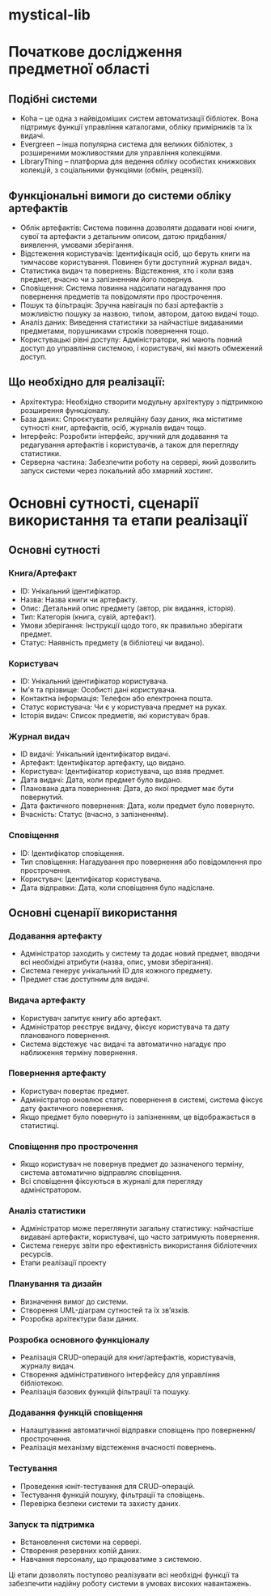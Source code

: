 # mystical-lib
# Початкове дослідження предметної області
## Подібні системи
- Koha – це одна з найвідоміших систем автоматизації бібліотек. Вона підтримує функції управління каталогами, обліку примірників та їх видачі.
- Evergreen – інша популярна система для великих бібліотек, з розширеними можливостями для управління колекціями.
- LibraryThing – платформа для ведення обліку особистих книжкових колекцій, з соціальними функціями (обмін, рецензії).

## Функціональні вимоги до системи обліку артефактів
- Облік артефактів: Система повинна дозволяти додавати нові книги, сувої та артефакти з детальним описом, датою придбання/виявлення, умовами зберігання.
- Відстеження користувачів: Ідентифікація осіб, що беруть книги на тимчасове користування. Повинен бути доступний журнал видач.
- Статистика видач та повернень: Відстеження, хто і коли взяв предмет, вчасно чи з запізненням його повернув.
- Сповіщення: Система повинна надсилати нагадування про повернення предметів та повідомляти про прострочення.
- Пошук та фільтрація: Зручна навігація по базі артефактів з можливістю пошуку за назвою, типом, автором, датою видачі тощо.
- Аналіз даних: Виведення статистики за найчастіше видаваними предметами, порушниками строків повернення тощо.
- Користувацькі рівні доступу: Адміністратори, які мають повний доступ до управління системою, і користувачі, які мають обмежений доступ.

## Що необхідно для реалізації:
- Архітектура: Необхідно створити модульну архітектуру з підтримкою розширення функціоналу.
- База даних: Спроєктувати реляційну базу даних, яка міститиме сутності книг, артефактів, осіб, журналів видач тощо.
- Інтерфейс: Розробити інтерфейс, зручний для додавання та редагування артефактів і користувачів, а також для перегляду статистики.
- Серверна частина: Забезпечити роботу на сервері, який дозволить запуск системи через локальний або хмарний хостинг.






# Основні сутності, сценарії використання та етапи реалізації
## Основні сутності

### Книга/Артефакт
- ID: Унікальний ідентифікатор.
- Назва: Назва книги чи артефакту.
- Опис: Детальний опис предмету (автор, рік видання, історія).
- Тип: Категорія (книга, сувій, артефакт).
- Умови зберігання: Інструкції щодо того, як правильно зберігати предмет.
- Статус: Наявність предмету (в бібліотеці чи видано).

### Користувач
- ID: Унікальний ідентифікатор користувача.
- Ім'я та прізвище: Особисті дані користувача.
- Контактна інформація: Телефон або електронна пошта.
- Статус користувача: Чи є у користувача предмет на руках.
- Історія видач: Список предметів, які користувач брав.

### Журнал видач
- ID видачі: Унікальний ідентифікатор видачі.
- Артефакт: Ідентифікатор артефакту, що видано.
- Користувач: Ідентифікатор користувача, що взяв предмет.
- Дата видачі: Дата, коли предмет було видано.
- Планована дата повернення: Дата, до якої предмет має бути повернутий.
- Дата фактичного повернення: Дата, коли предмет було повернуто.
- Вчасність: Статус (вчасно, з запізненням).

### Сповіщення
- ID: Ідентифікатор сповіщення.
- Тип сповіщення: Нагадування про повернення або повідомлення про прострочення.
- Користувач: Ідентифікатор користувача.
- Дата відправки: Дата, коли сповіщення було надіслане.




## Основні сценарії використання

### Додавання артефакту
- Адміністратор заходить у систему та додає новий предмет, вводячи всі необхідні атрибути (назва, опис, умови зберігання).
- Система генерує унікальний ID для кожного предмету.
- Предмет стає доступним для видачі.

### Видача артефакту
- Користувач запитує книгу або артефакт.
- Адміністратор реєструє видачу, фіксує користувача та дату планованого повернення.
- Система відстежує час видачі та автоматично нагадує про наближення терміну повернення.

### Повернення артефакту
- Користувач повертає предмет.
- Адміністратор оновлює статус повернення в системі, система фіксує дату фактичного повернення.
- Якщо предмет було повернуто із запізненням, це відображається в статистиці.

### Сповіщення про прострочення
- Якщо користувач не повернув предмет до зазначеного терміну, система автоматично відправляє сповіщення.
- Всі сповіщення фіксуються в журналі для перегляду адміністратором.

### Аналіз статистики
- Адміністратор може переглянути загальну статистику: найчастіше видавані артефакти, користувачі, що часто затримують повернення.
- Система генерує звіти про ефективність використання бібліотечних ресурсів.
- Етапи реалізації проекту

### Планування та дизайн
- Визначення вимог до системи.
- Створення UML-діаграм сутностей та їх зв’язків.
- Розробка архітектури бази даних.

### Розробка основного функціоналу
- Реалізація CRUD-операцій для книг/артефактів, користувачів, журналу видач.
- Створення адміністративного інтерфейсу для управління бібліотекою.
- Реалізація базових функцій фільтрації та пошуку.

### Додавання функцій сповіщення
- Налаштування автоматичної відправки сповіщень про повернення/прострочення.
- Реалізація механізму відстеження вчасності повернень.

### Тестування
- Проведення юніт-тестування для CRUD-операцій.
- Тестування функцій пошуку, фільтрації та сповіщень.
- Перевірка безпеки системи та захисту даних.

### Запуск та підтримка
- Встановлення системи на сервері.
- Створення резервних копій даних.
- Навчання персоналу, що працюватиме з системою.

Ці етапи дозволять поступово реалізувати всі необхідні функції та забезпечити надійну роботу системи в умовах високих навантажень.